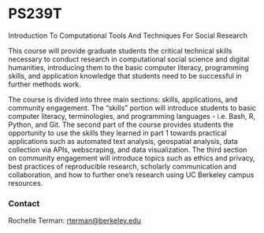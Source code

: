 # PS239T
Introduction To Computational Tools And Techniques For Social Research

This course will provide graduate students the critical technical skills necessary to conduct research in computational social science and digital humanities, introducing them to the basic computer literacy, programming skills, and application knowledge that students need to be successful in further methods work.

The course is divided into three main sections: skills, applications, and community engagement. The “skills” portion will introduce students to basic computer literacy, terminologies, and programming languages - i.e. Bash, R, Python, and Git. The second part of the course provides students the opportunity to use the skills they learned in part 1 towards practical applications such as automated text analysis, geospatial analysis, data collection via APIs, webscraping, and data visualization. The third section on community engagement will introduce topics such as ethics and privacy, best practices of reproducible research, scholarly communication and collaboration, and how to further one’s research using UC Berkeley campus resources.

### Contact

Rochelle Terman: rterman@berkeley.edu
